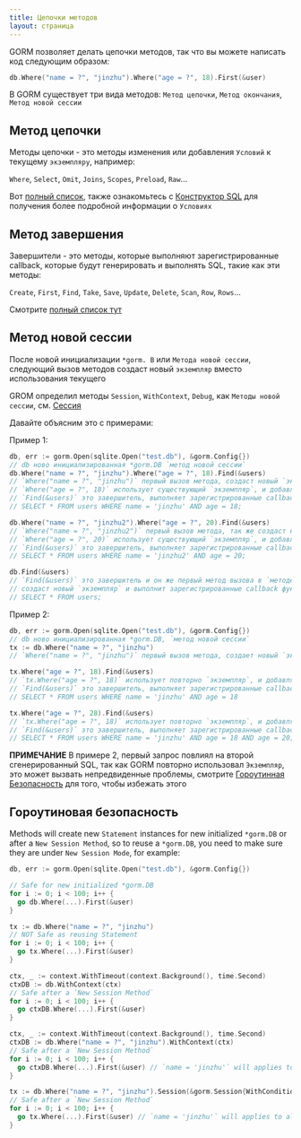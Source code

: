 ```yaml
---
title: Цепочки методов
layout: страница
---
```


GORM позволяет делать цепочки методов, так что вы можете написать код следующим образом:

```go
db.Where("name = ?", "jinzhu").Where("age = ?", 18).First(&user)
```

В GORM существует три вида методов: `Метод цепочки`, `Метод окончания`, `Метод новой сессии`

## Метод цепочки

Методы цепочки - это методы изменения или добавления `Условий` к текущему `экземпляру`, например:

`Where`, `Select`, `Omit`, `Joins`, `Scopes`, `Preload`, `Raw`...

Вот [полный список](https://github.com/go-gorm/gorm/blob/master/chainable_api.go), также ознакомьтесь с [Конструктор SQL](sql_builder.html) для получения более подробной информации о `Условиях`

## Метод завершения

Завершители - это методы, которые выполняют зарегистрированные callback, которые будут генерировать и выполнять SQL, такие как эти методы:

`Create`, `First`, `Find`, `Take`, `Save`, `Update`, `Delete`, `Scan`, `Row`, `Rows`...

Смотрите [полный список тут](https://github.com/go-gorm/gorm/blob/master/finisher_api.go)

## Метод новой сессии

После новой инициализации `*gorm. B` или `Метода новой сессии`, следующий вызов методов создаст новый `экземпляр` вместо использования текущего

GROM определил методы `Session`, `WithContext`, `Debug`, как `Методы новой сессии`, см. [Сессия](session.html)

Давайте объясним это с примерами:

Пример 1:

```go
db, err := gorm.Open(sqlite.Open("test.db"), &gorm.Config{})
// db ново инициализированная *gorm.DB `метод новой сессии`
db.Where("name = ?", "jinzhu").Where("age = ?", 18).Find(&users)
// `Where("name = ?", "jinzhu")` первый вызов метода, создаст новый `экземпляр`
// `Where("age = ?", 18)` использует существующий `экземпляр`, и добавляет к нему условия
// `Find(&users)` это завершитель, выполняет зарегистрированные callback функции, генерирует и выполняет SQL
// SELECT * FROM users WHERE name = 'jinzhu' AND age = 18;

db.Where("name = ?", "jinzhu2").Where("age = ?", 20).Find(&users)
// `Where("name = ?", "jinzhu2")` первый вызов метода, так же создаст новый `экземпляр`
// `Where("age = ?", 20)` использует существующий `экземпляр`, и добавляет к нему условия
// `Find(&users)` это завершитель, выполняет зарегистрированные callback функции, генерирует и выполняет SQL
// SELECT * FROM users WHERE name = 'jinzhu2' AND age = 20;

db.Find(&users)
// `Find(&users)` это завершитель и он же первый метод вызова в `методе новой сессии` `*gorm.DB`
// создаст новый `экземпляр` и выполнит зарегистрированные callback функции, генерирует и выполняет SQL
// SELECT * FROM users;
```

Пример 2:

```go
db, err := gorm.Open(sqlite.Open("test.db"), &gorm.Config{})
// db ново инициализированная *gorm.DB, `метод новой сессии`
tx := db.Where("name = ?", "jinzhu")
// `Where("name = ?", "jinzhu")` первый вызов метода, создает новый `экземпляр` и добавляет условия

tx.Where("age = ?", 18).Find(&users)
// `tx.Where("age = ?", 18)` использует повторно `экземпляр`, и добавляет условия
// `Find(&users)` это завершитель, выполняет зарегистрированные callback функции, генерирует и выполняет SQL
// SELECT * FROM users WHERE name = 'jinzhu' AND age = 18

tx.Where("age = ?", 28).Find(&users)
// `tx.Where("age = ?", 18)` использует повторно `экземпляр`, и добавляет условия
// `Find(&users)` это завершитель, выполняет зарегистрированные callback функции, генерирует и выполняет SQL
// SELECT * FROM users WHERE name = 'jinzhu' AND age = 18 AND age = 20;
```

**ПРИМЕЧАНИЕ** В примере 2, первый запрос повлиял на второй сгенерированный SQL, так как GORM повторно использовал `Экземпляр`, это может вызвать непредвиденные проблемы, смотрите [Гороутинная Безопасность](#goroutine_safe) для того, чтобы избежать этого

## <span id="goroutine_safe">Гороутиновая безопасность</span>

Methods will create new `Statement` instances for new initialized `*gorm.DB` or after a `New Session Method`, so to reuse a `*gorm.DB`, you need to make sure they are under `New Session Mode`, for example:

```go
db, err := gorm.Open(sqlite.Open("test.db"), &gorm.Config{})

// Safe for new initialized *gorm.DB
for i := 0; i < 100; i++ {
  go db.Where(...).First(&user)
}

tx := db.Where("name = ?", "jinzhu")
// NOT Safe as reusing Statement
for i := 0; i < 100; i++ {
  go tx.Where(...).First(&user)
}

ctx, _ := context.WithTimeout(context.Background(), time.Second)
ctxDB := db.WithContext(ctx)
// Safe after a `New Session Method`
for i := 0; i < 100; i++ {
  go ctxDB.Where(...).First(&user)
}

ctx, _ := context.WithTimeout(context.Background(), time.Second)
ctxDB := db.Where("name = ?", "jinzhu").WithContext(ctx)
// Safe after a `New Session Method`
for i := 0; i < 100; i++ {
  go ctxDB.Where(...).First(&user) // `name = 'jinzhu'` will applies to all
}

tx := db.Where("name = ?", "jinzhu").Session(&gorm.Session{WithConditions: true})
// Safe after a `New Session Method`
for i := 0; i < 100; i++ {
  go tx.Where(...).First(&user) // `name = 'jinzhu'` will applies to all
}
```
